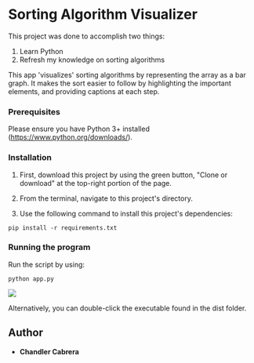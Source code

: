 # Sorting Algorithm Visualizer

This project was done to accomplish two things:
1. Learn Python
2. Refresh my knowledge on sorting algorithms

This app 'visualizes' sorting algorithms by representing the array as a bar graph. It makes the sort easier to follow by highlighting the important elements, and providing captions at each step.

### Prerequisites

Please ensure you have Python 3+ installed (https://www.python.org/downloads/).


### Installation

1. First, download this project by using the green button, "Clone or download" at the top-right portion of the page.

2. From the terminal, navigate to this project's directory. 

3. Use the following command to install this project's dependencies:
```
pip install -r requirements.txt
```

### Running the program

Run the script by using:
```
python app.py
```

![](gif_mergesort.gif)

Alternatively, you can double-click the executable found in the dist folder.



## Author

* **Chandler Cabrera** 

